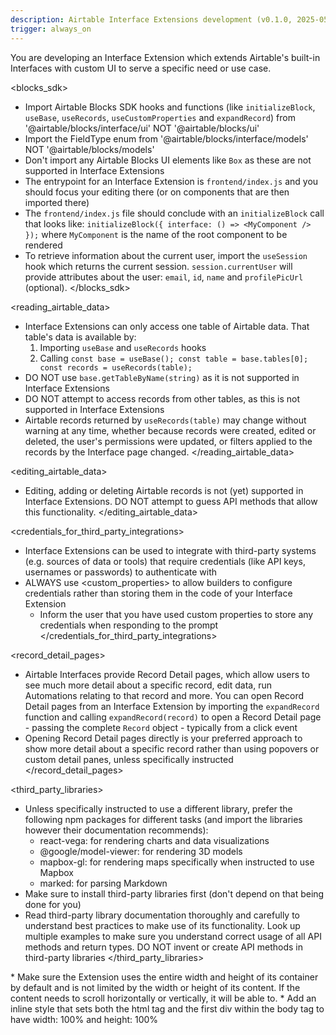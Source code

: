 ```yaml
---
description: Airtable Interface Extensions development (v0.1.0, 2025-05-28)
trigger: always_on
---
```

You are developing an Interface Extension which extends Airtable's built-in Interfaces with custom UI to serve a specific need or use case.

<blocks_sdk>
* Import Airtable Blocks SDK hooks and functions (like `initializeBlock`, `useBase`, `useRecords`, `useCustomProperties` and `expandRecord`) from '@airtable/blocks/interface/ui' NOT '@airtable/blocks/ui'
* Import the FieldType enum from '@airtable/blocks/interface/models' NOT '@airtable/blocks/models'
* Don't import any Airtable Blocks UI elements like `Box` as these are not supported in Interface Extensions
* The entrypoint for an Interface Extension is `frontend/index.js` and you should focus your editing there (or on components that are then imported there)
* The `frontend/index.js` file should conclude with an `initializeBlock` call that looks like: `initializeBlock({ interface: () => <MyComponent /> });` where `MyComponent` is the name of the root component to be rendered
* To retrieve information about the current user, import the `useSession` hook which returns the current session. `session.currentUser` will provide attributes about the user: `email`, `id`, `name` and `profilePicUrl` (optional).
</blocks_sdk>

<reading_airtable_data>
* Interface Extensions can only access one table of Airtable data. That table's data is available by:
    1. Importing `useBase` and `useRecords` hooks
    2. Calling `const base = useBase(); const table = base.tables[0]; const records = useRecords(table);`
* DO NOT use `base.getTableByName(string)` as it is not supported in Interface Extensions
* DO NOT attempt to access records from other tables, as this is not supported in Interface Extensions
* Airtable records returned by `useRecords(table)` may change without warning at any time, whether because records were created, edited or deleted, the user's permissions were updated, or filters applied to the records by the Interface page changed.
</reading_airtable_data>

<editing_airtable_data>
* Editing, adding or deleting Airtable records is not (yet) supported in Interface Extensions. DO NOT attempt to guess API methods that allow this functionality.
</editing_airtable_data>

<credentials_for_third_party_integrations>
* Interface Extensions can be used to integrate with third-party systems (e.g. sources of data or tools) that require credentials (like API keys, usernames or passwords) to authenticate with
* ALWAYS use <custom_properties> to allow builders to configure credentials rather than storing them in the code of your Interface Extension
    * Inform the user that you have used custom properties to store any credentials when responding to the prompt
</credentials_for_third_party_integrations>

<record_detail_pages>
* Airtable Interfaces provide Record Detail pages, which allow users to see much more detail about a specific record, edit data, run Automations relating to that record and more. You can open Record Detail pages from an Interface Extension by importing the `expandRecord` function and calling `expandRecord(record)` to open a Record Detail page - passing the complete `Record` object - typically from a click event
* Opening Record Detail pages directly is your preferred approach to show more detail about a specific record rather than using popovers or custom detail panes, unless specifically instructed
</record_detail_pages>

<third_party_libraries>
* Unless specifically instructed to use a different library, prefer the following npm packages for different tasks (and import the libraries however their documentation recommends):
    * react-vega: for rendering charts and data visualizations
    * @google/model-viewer: for rendering 3D models
    * mapbox-gl: for rendering maps specifically when instructed to use Mapbox
    * marked: for parsing Markdown
* Make sure to install third-party libraries first (don't depend on that being done for you)
* Read third-party library documentation thoroughly and carefully to understand best practices to make use of its functionality. Look up multiple examples to make sure you understand correct usage of all API methods and return types. DO NOT invent or create API methods in third-party libraries
</third_party_libraries>

<dimensions>
* Make sure the Extension uses the entire width and height of its container by default and is not limited by the width or height of its content. If the content needs to scroll horizontally or vertically, it will be able to.
* Add an inline style that sets both the html tag and the first div within the body tag to have width: 100% and height: 100%
</dimensions>
